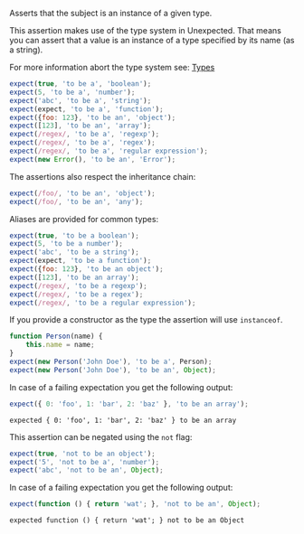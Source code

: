 Asserts that the subject is an instance of a given type.

This assertion makes use of the type system in Unexpected. That means
you can assert that a value is an instance of a type specified by
its name (as a string).

For more information abort the type system see: [Types](/api/addType/)

```javascript
expect(true, 'to be a', 'boolean');
expect(5, 'to be a', 'number');
expect('abc', 'to be a', 'string');
expect(expect, 'to be a', 'function');
expect({foo: 123}, 'to be an', 'object');
expect([123], 'to be an', 'array');
expect(/regex/, 'to be a', 'regexp');
expect(/regex/, 'to be a', 'regex');
expect(/regex/, 'to be a', 'regular expression');
expect(new Error(), 'to be an', 'Error');
```

The assertions also respect the inheritance chain:

```javascript
expect(/foo/, 'to be an', 'object');
expect(/foo/, 'to be an', 'any');
```

Aliases are provided for common types:

```javascript
expect(true, 'to be a boolean');
expect(5, 'to be a number');
expect('abc', 'to be a string');
expect(expect, 'to be a function');
expect({foo: 123}, 'to be an object');
expect([123], 'to be an array');
expect(/regex/, 'to be a regexp');
expect(/regex/, 'to be a regex');
expect(/regex/, 'to be a regular expression');
```

If you provide a constructor as the type the assertion will use `instanceof`.

```javascript
function Person(name) {
    this.name = name;
}
expect(new Person('John Doe'), 'to be a', Person);
expect(new Person('John Doe'), 'to be an', Object);
```

In case of a failing expectation you get the following output:

```javascript
expect({ 0: 'foo', 1: 'bar', 2: 'baz' }, 'to be an array');
```

```output
expected { 0: 'foo', 1: 'bar', 2: 'baz' } to be an array
```


This assertion can be negated using the `not` flag:

```javascript
expect(true, 'not to be an object');
expect('5', 'not to be a', 'number');
expect('abc', 'not to be an', Object);
```

In case of a failing expectation you get the following output:

```javascript
expect(function () { return 'wat'; }, 'not to be an', Object);
```

```output
expected function () { return 'wat'; } not to be an Object
```
